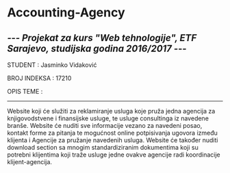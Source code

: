 # Accounting-Agency


*-*-*- Projekat za kurs "Web tehnologije", ETF Sarajevo, studijska godina 2016/2017 -*-*-*
-------------------------------------------------------------------------------------------


STUDENT : Jasminko Vidaković

BROJ INDEKSA : 17210



OPIS TEME :
___________

Website koji će služiti za reklamiranje usluga koje pruža jedna agencija za knjigovodstvene i finansijske usluge, te usluge consultinga iz navedene branše. Website će nuditi sve informacije vezano za navedeni posao, kontakt forme za pitanja te mogućnost online potpisivanja ugovora između klijenta i Agencije za pružanje navedenih usluga. Website će također nuditi download section sa mnogim standardiziranim dokumentima koji su potrebni klijentima koji traže usluge jedne ovakve agencije radi koordinacije klijent-agencija.
